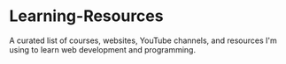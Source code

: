 # Learning-Resources
A curated list of courses, websites, YouTube channels, and resources I'm using to learn web development and programming.
